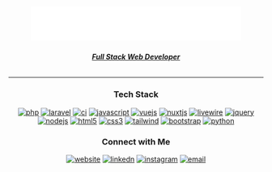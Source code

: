 <p align="center">
  <img style="width:26rem; height:auto" src="https://raw.githubusercontent.com/shaynendradika/shaynendradika/main/logo.png"/>
</p>
<h6 align="center"><u><b>Full Stack Web Developer</b></u></h6>

---

<h3 align="center">Tech Stack</h3>
<div align="center">
  <a href="#" target="_blank"><img src="https://img.shields.io/badge/PHP-474A8A.svg?style=for-the-badge&logo=php&logoColor=white" alt="php"/></a>
  <a href="#" target="_blank"><img src="https://img.shields.io/badge/Laravel-F05340.svg?style=for-the-badge&logo=laravel&logoColor=white" alt="laravel"/></a>
  <a href="#" target="_blank"><img src="https://img.shields.io/badge/CodeIgniter-ffffff.svg?style=for-the-badge&logo=codeigniter&logoColor=DD4814" alt="ci"/></a>
  <a href="#" target="_blank"><img src="https://img.shields.io/badge/Javascript-F7DF1E.svg?style=for-the-badge&logo=javascript&logoColor=black" alt="javascript"/></a>
  <a href="#" target="_blank"><img src="https://img.shields.io/badge/Vue.js-41b883.svg?style=for-the-badge&logo=vue.js&logoColor=black" alt="vuejs"/></a>
  <a href="#" target="_blank"><img src="https://img.shields.io/badge/Nuxt.js-41b883.svg?style=for-the-badge&logo=nuxt.js&logoColor=35495e" alt="nuxtjs"/></a>
  <a href="#" target="_blank"><img src="https://img.shields.io/badge/Livewire-white.svg?style=for-the-badge&logo=livewire&logoColor=hotpink" alt="livewire"/></a>
  <a href="#" target="_blank"><img src="https://img.shields.io/badge/jquery-0769AD.svg?style=for-the-badge&logo=jquery&logoColor=white" alt="jquery"/></a>
  <a href="#" target="_blank"><img src="https://img.shields.io/badge/node.js-6DA55F?style=for-the-badge&logo=node.js&logoColor=white" alt="nodejs"/></a>
  <a href="#" target="_blank"><img src="https://img.shields.io/badge/html-E34F26.svg?style=for-the-badge&logo=html5&logoColor=white" alt="html5"/></a>
  <a href="#" target="_blank"><img src="https://img.shields.io/badge/css-1572B6.svg?style=for-the-badge&logo=css3&logoColor=white" alt="css3"/></a>
  <a href="#" target="_blank"><img src="https://img.shields.io/badge/tailwind-252a2f.svg?style=for-the-badge&logo=tailwindcss&logoColor=39b2af"alt="tailwind"/></a>
  <a href="#" target="_blank"><img src="https://img.shields.io/badge/bootstrap-7952B3.svg?style=for-the-badge&logo=bootstrap&logoColor=white"alt="bootstrap"/></a>
  <a href="#" target="_blank"><img src="https://img.shields.io/badge/python-%2314354C.svg?style=for-the-badge&logo=python&logoColor=white" alt="python"/></a>
</div>


<h3 align="center">Connect with Me</h3>
<p align="center">
  <a href="https://www.shaynendradika.my.id/" target="_blank"><img src="https://img.shields.io/badge/Website-2ECCAA.svg?style=for-the-badge&logo=webpack&logoColor=white" alt="website"/></a>
  <a href="https://www.linkedin.com/in/shaynendradika/" target="_blank"><img src="https://img.shields.io/badge/Linked%20In-0A66C2.svg?style=for-the-badge&logo=linkedin&logoColor=white" alt="linkedn"/></a>
  <a href="https://www.instagram.com/shaynendradika/" target="_blank"><img src="https://img.shields.io/badge/Instagram-F58529.svg?style=for-the-badge&logo=instagram&logoColor=white" alt="instagram"/></a>
  <a href="mailto:shaynendradika.business@gmail.com" target="_blank"><img src="https://img.shields.io/badge/Email-EA4335.svg?style=for-the-badge&logo=gmail&logoColor=white" alt="email"/>
  </a>
</p>
